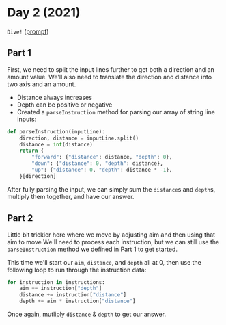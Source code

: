 # Day 2 (2021)

`Dive!` ([prompt](https://adventofcode.com/2021/day/2))

## Part 1

First, we need to split the input lines further to get both a direction and an amount value.
We'll also need to translate the direction and distance into two axis and an amount.

- Distance always increases
- Depth can be positive or negative
- Created a `parseInstruction` method for parsing our array of string line inputs:

```py
def parseInstruction(inputLine):
    direction, distance = inputLine.split()
    distance = int(distance)
    return {
        "forward": {"distance": distance, "depth": 0},
        "down": {"distance": 0, "depth": distance},
        "up": {"distance": 0, "depth": distance * -1},
    }[direction]
```

After fully parsing the input, we can simply sum the `distance`s and `depth`s, multiply them together, and have our answer.

## Part 2

Little bit trickier here where we move by adjusting aim and then using that aim to move
We'll need to process each instruction, but we can still use the `parseInstruction` method we defined in Part 1 to get started.

This time we'll start our `aim`, `distance`, and `depth` all at 0, then use the following loop to run through the instruction data:

```py
for instruction in instructions:
    aim += instruction["depth"]
    distance += instruction["distance"]
    depth += aim * instruction["distance"]
```

Once again, mutliply `distance` & `depth` to get our answer.
